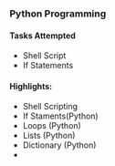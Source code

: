 ### Python Programming

#### Tasks Attempted
- Shell Script
- If Statements

#### Highlights:
- Shell Scripting
- If Staments(Python)
- Loops (Python)
- Lists (Python)
- Dictionary (Python)
- 
